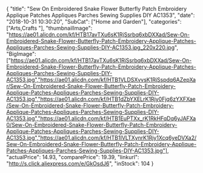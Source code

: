 {
	"title": "Sew On Embroidered Snake Flower Butterfly Patch Embroidery Applique Patches Appliques Parches Sewing Supplies DIY AC1353",
	"date": "2018-10-31 10:30:20",
	"SubCat": ["Home and Garden"],
	"categories": ["Arts,Crafts "],
	"thumbnailImage": "https://ae01.alicdn.com/kf/HTB17avTXu6sK1RjSsrbq6xbDXXad/Sew-On-Embroidered-Snake-Flower-Butterfly-Patch-Embroidery-Applique-Patches-Appliques-Parches-Sewing-Supplies-DIY-AC1353.jpg_220x220.jpg",
	"BigImage": ["https://ae01.alicdn.com/kf/HTB17avTXu6sK1RjSsrbq6xbDXXad/Sew-On-Embroidered-Snake-Flower-Butterfly-Patch-Embroidery-Applique-Patches-Appliques-Parches-Sewing-Supplies-DIY-AC1353.jpg","https://ae01.alicdn.com/kf/HTB1VLDSXvvsK1RjSspdq6AZepXar/Sew-On-Embroidered-Snake-Flower-Butterfly-Patch-Embroidery-Applique-Patches-Appliques-Parches-Sewing-Supplies-DIY-AC1353.jpg","https://ae01.alicdn.com/kf/HTB1dZbYXELrK1Rjy0Fjq6zYXFXae/Sew-On-Embroidered-Snake-Flower-Butterfly-Patch-Embroidery-Applique-Patches-Appliques-Parches-Sewing-Supplies-DIY-AC1353.jpg","https://ae01.alicdn.com/kf/HTB1EuPTXx_rK1RkHFqDq6yJAFXa0/Sew-On-Embroidered-Snake-Flower-Butterfly-Patch-Embroidery-Applique-Patches-Appliques-Parches-Sewing-Supplies-DIY-AC1353.jpg","https://ae01.alicdn.com/kf/HTB1IVLTXynrK1Rjy1Xcq6yeDVXa2/Sew-On-Embroidered-Snake-Flower-Butterfly-Patch-Embroidery-Applique-Patches-Appliques-Parches-Sewing-Supplies-DIY-AC1353.jpg"],
	"actualPrice": 14.93,
	"comparePrice": 19.39,
	"linkurl": "http://s.click.aliexpress.com/e/GkOsdJ6",
	"inStock": 104
}

